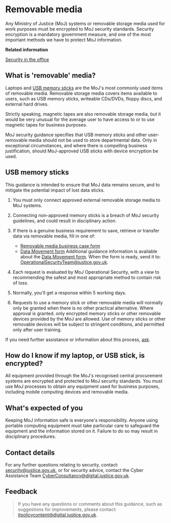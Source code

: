 # Removable media

Any Ministry of Justice \(MoJ\) systems or removable storage media used for work purposes must be encrypted to MoJ security standards. Security encryption is a mandatory government measure, and one of the most important methods we have to protect MoJ information.

**Related information**  


[Security in the office](security-in-the-office.md)

## What is 'removable' media?

Laptops and [USB memory sticks](#usb-memory-sticks) are the MoJ's most commonly used items of removable media. Removable storage media covers items available to users, such as USB memory sticks, writeable CDs/DVDs, floppy discs, and external hard drives.

Strictly speaking, magnetic tapes are also removable storage media, but it would be very unusual for the average user to have access to or to use magnetic tapes for business purposes.

MoJ security guidance specifies that USB memory sticks and other user-removable media should not be used to store departmental data. Only in exceptional circumstances, and where there is compelling business justification, should MoJ-approved USB sticks with device encryption be used.

## USB memory sticks

This guidance is intended to ensure that MoJ data remains secure, and to mitigate the potential impact of lost data sticks.

1.  You must only connect approved external removable storage media to MoJ systems.
2.  Connecting non-approved memory sticks is a breach of MoJ security guidelines, and could result in disciplinary action.
3.  If there is a genuine business requirement to save, retrieve or transfer data via removable media, fill in one of:

    -   [Removable media business case form](https://intranet.justice.gov.uk/documents/2015/04/removable-media-business-case-form-for-usb-sticks.doc)
    -   [Data Movement form](https://intranet.justice.gov.uk/documents/2015/04/data-movement-form.doc)
    Additional guidance information is available about the [Data Movement form](https://intranet.justice.gov.uk/documents/2015/04/data-movement-form-guide.doc). When the form is ready, send it to: [OperationalSecurityTeam@justice.gov.uk](mailto:OperationalSecurityTeam@justice.gov.uk).

4.  Each request is evaluated by MoJ Operational Security, with a view to recommending the safest and most appropriate method to contain risk of loss.
5.  Normally, you'll get a response within 5 working days.
6.  Requests to use a memory stick or other removable media will normally only be granted when there is no other practical alternative. Where approval is granted. only encrypted memory sticks or other removable devices provided by the MoJ are allowed. Use of memory sticks or other removable devices will be subject to stringent conditions, and permitted only after user training.

If you need further assistance or information about this process, [ask](#contact-details).

## How do I know if my laptop, or USB stick, is encrypted?

All equipment provided through the MoJ's recognised central procurement systems are encrypted and protected to MoJ security standards. You must use MoJ processes to obtain any equipment used for business purposes, including mobile computing devices and removable media.

## What's expected of you

Keeping MoJ information safe is everyone's responsibility. Anyone using portable computing equipment must take particular care to safeguard the equipment and the information stored on it. Failure to do so may result in disciplinary procedures.

## Contact details

For any further questions relating to security, contact: [security@justice.gov.uk](mailto:security@justice.gov.uk), or for security advice, contact the Cyber Assistance Team [CyberConsultancy@digital.justice.gov.uk](mailto:CyberConsultancy@digital.justice.gov.uk).

## Feedback

> If you have any questions or comments about this guidance, such as suggestions for improvements, please contact: [itpolicycontent@digital.justice.gov.uk](mailto:itpolicycontent@digital.justice.gov.uk).


